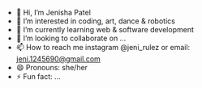 - 👋 Hi, I’m Jenisha Patel
- 👀 I’m interested in coding, art, dance & robotics
- 🌱 I’m currently learning web & software development
- 💞️ I’m looking to collaborate on ...
- 📫 How to reach me instagram @jeni_rulez or email: jeni.1245690@gmail.com
- 😄 Pronouns: she/her
- ⚡ Fun fact: ...

<!---
Totallyn0tJeni/Totallyn0tJeni is a ✨ special ✨ repository because its `README.md` (this file) appears on your GitHub profile.
You can click the Preview link to take a look at your changes.
--->
